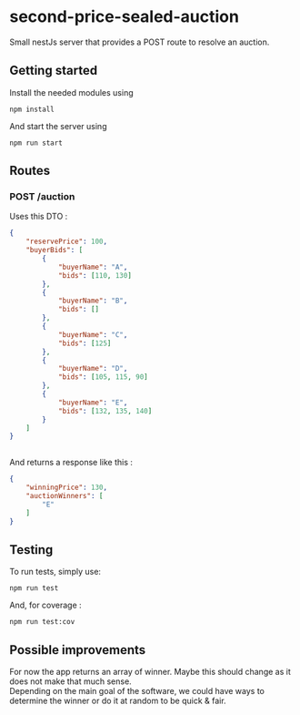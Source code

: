 # second-price-sealed-auction

Small nestJs server that provides a POST route to resolve an auction.

## Getting started

Install the needed modules using
```
npm install
```

And start the server using 
```
npm run start
```

## Routes

### POST /auction

Uses this DTO : 
```json
{
    "reservePrice": 100,
    "buyerBids": [
        {
            "buyerName": "A",
            "bids": [110, 130]
        },
        {
            "buyerName": "B",
            "bids": []
        },
        {
            "buyerName": "C",
            "bids": [125]
        },
        {
            "buyerName": "D",
            "bids": [105, 115, 90]
        },
        {
            "buyerName": "E",
            "bids": [132, 135, 140]
        }
    ]
}
            
```

And returns a response like this :

```json
{
    "winningPrice": 130,
    "auctionWinners": [
        "E"
    ]
}
```

## Testing

To run tests, simply use:

```
npm run test
```

And, for coverage :
```
npm run test:cov
```

## Possible improvements

For now the app returns an array of winner. Maybe this should change as it does not make that much sense.  
Depending on the main goal of the software, we could have ways to determine the winner or do it at random to be quick & fair.